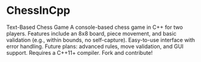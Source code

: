 # ChessInCpp
Text-Based Chess Game A console-based chess game in C++ for two players. Features include an 8x8 board, piece movement, and basic validation (e.g., within bounds, no self-capture). Easy-to-use interface with error handling. Future plans: advanced rules, move validation, and GUI support. Requires a C++11+ compiler. Fork and contribute!

